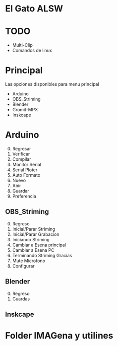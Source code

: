 # El Gato ALSW


# TODO

* Multi-Clip
* Comandos de linux 

# Principal

Las opciones disponibles para menu principal

* Arduino
* OBS_Striming
* Blender
* Gromit-MPX
* Inskcape

# Arduino

0. Regresar
1. Verificar
2. Compilar
3. Monitor Serial
4. Serial Ploter
5. Auto Formato
6. Nuevo
7. Abir
8. Guardar
9. Preferencia

## OBS_Striming

0. Regreso
1. Inicial/Parar Striming
2. Inicial/Parar Grabacion
3. Iniciando Striming
4. Cambiar a Esena principal
5. Cambiar a Esena PC
6. Terminando Striming Gracias
7. Mute Microfono
8. Configurar

## Blender

0. Regreso
1. Guardas

## Inskcape

# Folder IMAGena y utilines
